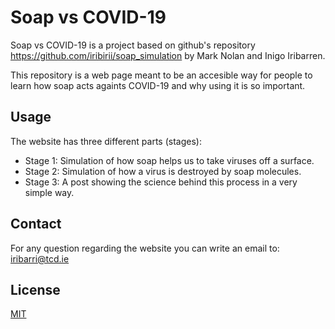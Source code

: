 # Soap vs COVID-19

Soap vs COVID-19 is a project based on github's repository https://github.com/iribirii/soap_simulation by Mark Nolan and Inigo Iribarren. 

This repository is a web page meant to be an accesible way for people to learn how soap acts againts COVID-19 and why using it is so important.

## Usage

The website has three different parts (stages):

- Stage 1: Simulation of how soap helps us to take viruses off a surface.
- Stage 2: Simulation of how a virus is destroyed by soap molecules.
- Stage 3: A post showing the science behind this process in a very simple way.

## Contact

For any question regarding the website you can write an email to: iribarri@tcd.ie

## License

[MIT](https://choosealicense.com/licenses/mit/)
